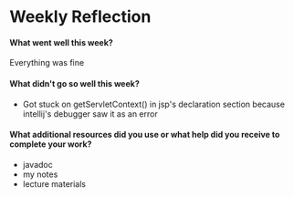 # Weekly Reflection

#### What went well this week? 

Everything was fine

#### What didn't go so well this week? 

* Got stuck on getServletContext() in jsp's declaration section because intellij's debugger saw it as an error 

#### What additional resources did you use or what help did you receive to complete your work?
* javadoc
* my notes
*  lecture materials

